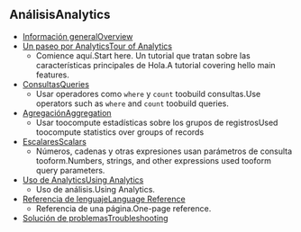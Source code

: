 
## <a name="analytics"></a><span data-ttu-id="56631-101">Análisis</span><span class="sxs-lookup"><span data-stu-id="56631-101">Analytics</span></span>
* [<span data-ttu-id="56631-102">Información general</span><span class="sxs-lookup"><span data-stu-id="56631-102">Overview</span></span>](../articles/application-insights/app-insights-analytics.md)
* [<span data-ttu-id="56631-103">Un paseo por Analytics</span><span class="sxs-lookup"><span data-stu-id="56631-103">Tour of Analytics</span></span>](../articles/application-insights/app-insights-analytics-tour.md)
  * <span data-ttu-id="56631-104">Comience aquí.</span><span class="sxs-lookup"><span data-stu-id="56631-104">Start here.</span></span> <span data-ttu-id="56631-105">Un tutorial que tratan sobre las características principales de Hola.</span><span class="sxs-lookup"><span data-stu-id="56631-105">A tutorial covering hello main features.</span></span>
* [<span data-ttu-id="56631-106">Consultas</span><span class="sxs-lookup"><span data-stu-id="56631-106">Queries</span></span>](../articles/application-insights/app-insights-analytics-reference.md)
  * <span data-ttu-id="56631-107">Usar operadores como `where` y `count` toobuild consultas.</span><span class="sxs-lookup"><span data-stu-id="56631-107">Use operators such as `where` and `count` toobuild queries.</span></span>
* [<span data-ttu-id="56631-108">Agregación</span><span class="sxs-lookup"><span data-stu-id="56631-108">Aggregation</span></span>](../articles/application-insights/app-insights-analytics-reference.md)
  * <span data-ttu-id="56631-109">Usar toocompute estadísticas sobre los grupos de registros</span><span class="sxs-lookup"><span data-stu-id="56631-109">Used toocompute statistics over groups of records</span></span>
* [<span data-ttu-id="56631-110">Escalares</span><span class="sxs-lookup"><span data-stu-id="56631-110">Scalars</span></span>](../articles/application-insights/app-insights-analytics-reference.md)
  * <span data-ttu-id="56631-111">Números, cadenas y otras expresiones usan parámetros de consulta tooform.</span><span class="sxs-lookup"><span data-stu-id="56631-111">Numbers, strings, and other expressions used tooform query parameters.</span></span>
* [<span data-ttu-id="56631-112">Uso de Analytics</span><span class="sxs-lookup"><span data-stu-id="56631-112">Using Analytics</span></span>](../articles/application-insights/app-insights-analytics-using.md)
  * <span data-ttu-id="56631-113">Uso de análisis.</span><span class="sxs-lookup"><span data-stu-id="56631-113">Using Analytics.</span></span>
* [<span data-ttu-id="56631-114">Referencia de lenguaje</span><span class="sxs-lookup"><span data-stu-id="56631-114">Language Reference</span></span>](../articles/application-insights/app-insights-analytics-reference.md)
  * <span data-ttu-id="56631-115">Referencia de una página.</span><span class="sxs-lookup"><span data-stu-id="56631-115">One-page reference.</span></span>
* [<span data-ttu-id="56631-116">Solución de problemas</span><span class="sxs-lookup"><span data-stu-id="56631-116">Troubleshooting</span></span>](../articles/application-insights/app-insights-analytics-troubleshooting.md)

